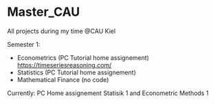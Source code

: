 # Master_CAU
All projects during my time @CAU Kiel

Semester 1: 
- Econometrics (PC Tutorial home assignement)
  https://timeseriesreasoning.com/
- Statistics (PC Tutorial home assignement)
- Mathematical Finance (no code)

Currently: PC Home assignement Statisik 1 and Econometric Methods 1
